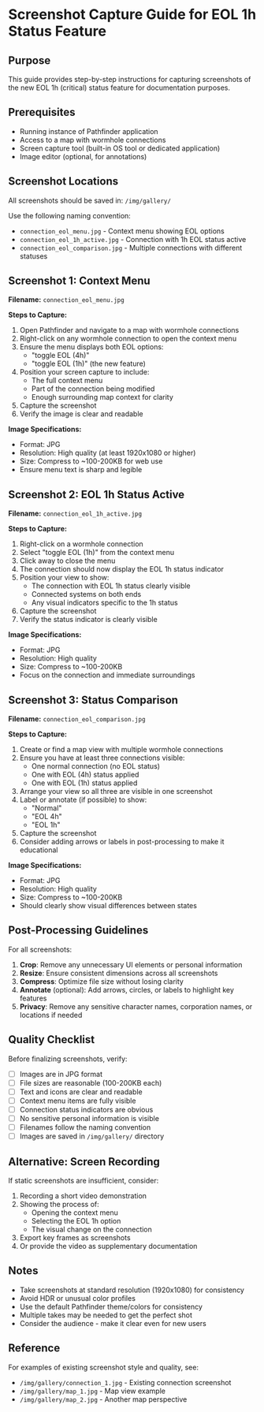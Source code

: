 # Screenshot Capture Guide for EOL 1h Status Feature

## Purpose
This guide provides step-by-step instructions for capturing screenshots of the new EOL 1h (critical) status feature for documentation purposes.

## Prerequisites
- Running instance of Pathfinder application
- Access to a map with wormhole connections
- Screen capture tool (built-in OS tool or dedicated application)
- Image editor (optional, for annotations)

## Screenshot Locations
All screenshots should be saved in: `/img/gallery/`

Use the following naming convention:
- `connection_eol_menu.jpg` - Context menu showing EOL options
- `connection_eol_1h_active.jpg` - Connection with 1h EOL status active
- `connection_eol_comparison.jpg` - Multiple connections with different statuses

## Screenshot 1: Context Menu

**Filename:** `connection_eol_menu.jpg`

**Steps to Capture:**
1. Open Pathfinder and navigate to a map with wormhole connections
2. Right-click on any wormhole connection to open the context menu
3. Ensure the menu displays both EOL options:
   - "toggle EOL (4h)"
   - "toggle EOL (1h)" (the new feature)
4. Position your screen capture to include:
   - The full context menu
   - Part of the connection being modified
   - Enough surrounding map context for clarity
5. Capture the screenshot
6. Verify the image is clear and readable

**Image Specifications:**
- Format: JPG
- Resolution: High quality (at least 1920x1080 or higher)
- Size: Compress to ~100-200KB for web use
- Ensure menu text is sharp and legible

## Screenshot 2: EOL 1h Status Active

**Filename:** `connection_eol_1h_active.jpg`

**Steps to Capture:**
1. Right-click on a wormhole connection
2. Select "toggle EOL (1h)" from the context menu
3. Click away to close the menu
4. The connection should now display the EOL 1h status indicator
5. Position your view to show:
   - The connection with EOL 1h status clearly visible
   - Connected systems on both ends
   - Any visual indicators specific to the 1h status
6. Capture the screenshot
7. Verify the status indicator is clearly visible

**Image Specifications:**
- Format: JPG
- Resolution: High quality
- Size: Compress to ~100-200KB
- Focus on the connection and immediate surroundings

## Screenshot 3: Status Comparison

**Filename:** `connection_eol_comparison.jpg`

**Steps to Capture:**
1. Create or find a map view with multiple wormhole connections
2. Ensure you have at least three connections visible:
   - One normal connection (no EOL status)
   - One with EOL (4h) status applied
   - One with EOL (1h) status applied
3. Arrange your view so all three are visible in one screenshot
4. Label or annotate (if possible) to show:
   - "Normal"
   - "EOL 4h"
   - "EOL 1h"
5. Capture the screenshot
6. Consider adding arrows or labels in post-processing to make it educational

**Image Specifications:**
- Format: JPG
- Resolution: High quality
- Size: Compress to ~100-200KB
- Should clearly show visual differences between states

## Post-Processing Guidelines

For all screenshots:
1. **Crop**: Remove any unnecessary UI elements or personal information
2. **Resize**: Ensure consistent dimensions across all screenshots
3. **Compress**: Optimize file size without losing clarity
4. **Annotate** (optional): Add arrows, circles, or labels to highlight key features
5. **Privacy**: Remove any sensitive character names, corporation names, or locations if needed

## Quality Checklist

Before finalizing screenshots, verify:
- [ ] Images are in JPG format
- [ ] File sizes are reasonable (100-200KB each)
- [ ] Text and icons are clear and readable
- [ ] Context menu items are fully visible
- [ ] Connection status indicators are obvious
- [ ] No sensitive personal information is visible
- [ ] Filenames follow the naming convention
- [ ] Images are saved in `/img/gallery/` directory

## Alternative: Screen Recording

If static screenshots are insufficient, consider:
1. Recording a short video demonstration
2. Showing the process of:
   - Opening the context menu
   - Selecting the EOL 1h option
   - The visual change on the connection
3. Export key frames as screenshots
4. Or provide the video as supplementary documentation

## Notes

- Take screenshots at standard resolution (1920x1080) for consistency
- Avoid HDR or unusual color profiles
- Use the default Pathfinder theme/colors for consistency
- Multiple takes may be needed to get the perfect shot
- Consider the audience - make it clear even for new users

## Reference

For examples of existing screenshot style and quality, see:
- `/img/gallery/connection_1.jpg` - Existing connection screenshot
- `/img/gallery/map_1.jpg` - Map view example
- `/img/gallery/map_2.jpg` - Another map perspective
